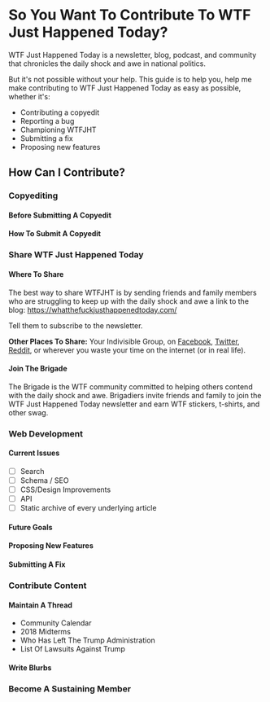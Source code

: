 # So You Want To Contribute To WTF Just Happened Today?
WTF Just Happened Today is a newsletter, blog, podcast, and community that chronicles the daily shock and awe in national politics.

But it's not possible without your help. This guide is to help you, help me make contributing to WTF Just Happened Today as easy as possible, whether it's:

- Contributing a copyedit
- Reporting a bug
- Championing WTFJHT
- Submitting a fix
- Proposing new features

## How Can I Contribute?

### Copyediting 

#### Before Submitting A Copyedit

#### How To Submit A Copyedit

### Share WTF Just Happened Today

#### Where To Share

The best way to share WTFJHT is by sending friends and family members who are struggling to keep up with the daily shock and awe a link to the blog: https://whatthefuckjusthappenedtoday.com/

Tell them to subscribe to the newsletter. 

**Other Places To Share:** Your Indivisible Group, on [Facebook](https://www.facebook.com/sharer/sharer.php?u=https://whatthefuckjusthappenedtoday.com/), [Twitter](https://twitter.com/intent/tweet?url=https%3A%2F%2Fwhatthefuckjusthappenedtoday.com%2F&via=WTFJHT&text=Subscribe%20to%20WTF%20Just%20Happened%20Today), [Reddit](https://www.reddit.com/submit?url=https://whatthefuckjusthappenedtoday.com/), or wherever you waste your time on the internet (or in real life). 

#### Join The Brigade

The Brigade is the WTF community committed to helping others contend with the daily shock and awe. Brigadiers invite friends and family to join the WTF Just Happened Today newsletter and earn WTF stickers, t-shirts, and other swag. 

### Web Development

#### Current Issues

- [ ] Search
- [ ] Schema / SEO
- [ ] CSS/Design Improvements
- [ ] API
- [ ] Static archive of every underlying article

#### Future Goals

#### Proposing New Features

#### Submitting A Fix

### Contribute Content

#### Maintain A Thread

- Community Calendar
- 2018 Midterms 
- Who Has Left The Trump Administration
- List Of Lawsuits Against Trump

#### Write Blurbs

### Become A Sustaining Member

